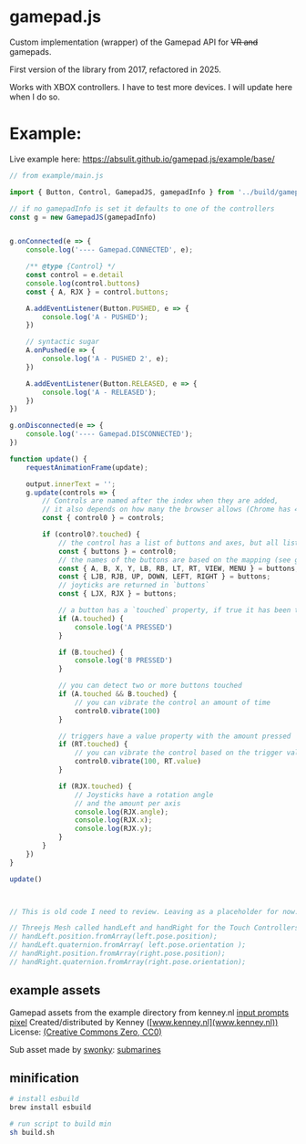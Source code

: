 # gamepad.js
Custom implementation (wrapper) of the Gamepad API for ~~VR and~~ gamepads.

First version of the library from 2017, refactored in 2025.

Works with XBOX controllers. I have to test more devices. I will update here when I do so.


# Example:

Live example here: https://absulit.github.io/gamepad.js/example/base/

```javascript
// from example/main.js

import { Button, Control, GamepadJS, gamepadInfo } from '../build/gamepad.min.js';

// if no gamepadInfo is set it defaults to one of the controllers
const g = new GamepadJS(gamepadInfo)


g.onConnected(e => {
    console.log('---- Gamepad.CONNECTED', e);

    /** @type {Control} */
    const control = e.detail
    console.log(control.buttons)
    const { A, RJX } = control.buttons;

    A.addEventListener(Button.PUSHED, e => {
        console.log('A - PUSHED');
    })

    // syntactic sugar
    A.onPushed(e => {
        console.log('A - PUSHED 2', e);
    })

    A.addEventListener(Button.RELEASED, e => {
        console.log('A - RELEASED');
    })
})

g.onDisconnected(e => {
    console.log('---- Gamepad.DISCONNECTED');
})

function update() {
    requestAnimationFrame(update);

    output.innerText = '';
    g.update(controls => {
        // Controls are named after the index when they are added,
        // it also depends on how many the browser allows (Chrome has 4 slots)
        const { control0 } = controls;

        if (control0?.touched) {
            // the control has a list of buttons and axes, but all listed as buttons
            const { buttons } = control0;
            // the names of the buttons are based on the mapping (see gamepadMapping.js)
            const { A, B, X, Y, LB, RB, LT, RT, VIEW, MENU } = buttons;
            const { LJB, RJB, UP, DOWN, LEFT, RIGHT } = buttons;
            // joyticks are returned in `buttons`
            const { LJX, RJX } = buttons;

            // a button has a `touched` property, if true it has been touched
            if (A.touched) {
                console.log('A PRESSED')
            }

            if (B.touched) {
                console.log('B PRESSED')
            }

            // you can detect two or more buttons touched
            if (A.touched && B.touched) {
                // you can vibrate the control an amount of time
                control0.vibrate(100)
            }

            // triggers have a value property with the amount pressed
            if (RT.touched) {
                // you can vibrate the control based on the trigger value
                control0.vibrate(100, RT.value)
            }

            if (RJX.touched) {
                // Joysticks have a rotation angle
                // and the amount per axis
                console.log(RJX.angle);
                console.log(RJX.x);
                console.log(RJX.y);
            }
        }
    })
}

update()



// This is old code I need to review. Leaving as a placeholder for now.

// Threejs Mesh called handLeft and handRight for the Touch Controllers hands
// handLeft.position.fromArray(left.pose.position);
// handLeft.quaternion.fromArray( left.pose.orientation );
// handRight.position.fromArray(right.pose.position);
// handRight.quaternion.fromArray(right.pose.orientation);

```

## example assets

Gamepad assets from the example directory from kenney.nl
[input prompts pixel](https://kenney.nl/assets/input-prompts-pixel-16)
Created/distributed by Kenney ([www.kenney.nl](www.kenney.nl))
License: [(Creative Commons Zero, CC0)](https://creativecommons.org/publicdomain/zero/1.0/)


Sub asset made by [swonky](https://opengameart.org/users/zwonky):
[submarines](https://opengameart.org/content/submarines-in-arne16)

## minification
```sh
# install esbuild
brew install esbuild
```

```sh
# run script to build min
sh build.sh
```

